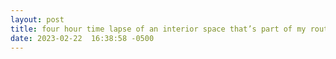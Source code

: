 ```yaml
---
layout: post
title: four hour time lapse of an interior space that’s part of my routine
date: 2023-02-22  16:38:58 -0500
---
```

